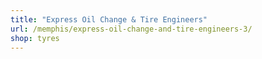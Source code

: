 ```yaml
---
title: "Express Oil Change & Tire Engineers"
url: /memphis/express-oil-change-and-tire-engineers-3/
shop: tyres
---
```

